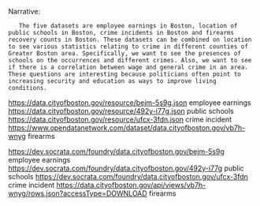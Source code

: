 Narrative:

       The five datasets are employee earnings in Boston, location of public schools in Boston, crime incidents in Boston and firearms recovery counts in Boston. These datasets can be combined on location to see various statistics relating to crime in different counties of Greater Boston area. Specifically, we want to see the presences of schools on the occurrences and different crimes. Also, we want to see if there is a correlation between wage and general crime in an area. These questions are interesting because politicians often point to increasing security and education as ways to improve living conditions.



https://data.cityofboston.gov/resource/bejm-5s9g.json employee earnings
https://data.cityofboston.gov/resource/492y-i77g.json public schools
https://data.cityofboston.gov/resource/ufcx-3fdn.json crime incident
https://www.opendatanetwork.com/dataset/data.cityofboston.gov/vb7h-wnyg firearms


https://dev.socrata.com/foundry/data.cityofboston.gov/bejm-5s9g employee earnings
https://dev.socrata.com/foundry/data.cityofboston.gov/492y-i77g public schools
https://dev.socrata.com/foundry/data.cityofboston.gov/ufcx-3fdn crime incident
https://data.cityofboston.gov/api/views/vb7h-wnyg/rows.json?accessType=DOWNLOAD firearms


